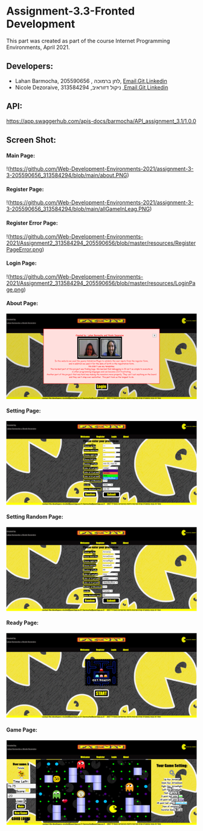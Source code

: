# Assignment-3.3-Fronted Development

This part was created as part of the course Internet Programming Environments, April 2021.

## Developers:
  * Lahan Barmocha, 205590656 , לחן ברמוכה, [Email](barmocha@post.bgu.ac.il),[Git](https://github.com/Barmocha),[Linkedin](https://www.linkedin.com/in/lahan-barmocha-3350ab156/) 
  * Nicole Dezoraive, ניקול דזוראיב, 313584294 ,[Email](nicoled@post.bgu.ac.il),[Git](https://github.com/NicoleDezoraive),[Linkedin](https://www.linkedin.com/in/nicole-dezoraive-124b74168)

## API:
https://app.swaggerhub.com/apis-docs/barmocha/API_assignment_3.1/1.0.0


## Screen Shot:
#### Main Page:
!(https://github.com/Web-Development-Environments-2021/assignment-3-3-205590656_313584294/blob/main/about.PNG)
#### Register Page:
!(https://github.com/Web-Development-Environments-2021/assignment-3-3-205590656_313584294/blob/main/allGameInLeag.PNG)
#### Register Error Page:
!(https://github.com/Web-Development-Environments-2021/Assignment2_313584294_205590656/blob/master/resources/RegisterPageError.png)
#### Login Page:
!(https://github.com/Web-Development-Environments-2021/Assignment2_313584294_205590656/blob/master/resources/LoginPage.png)
#### About Page:
![About](https://github.com/Web-Development-Environments-2021/Assignment2_313584294_205590656/blob/master/resources/AboutPage.png)
#### Setting Page:
![Setting](https://github.com/Web-Development-Environments-2021/Assignment2_313584294_205590656/blob/master/resources/SettingsPage.png)
#### Setting Random Page:
![SettingRandom](https://github.com/Web-Development-Environments-2021/Assignment2_313584294_205590656/blob/master/resources/SettingsPageRandom.png)
#### Ready Page:
![Ready](https://github.com/Web-Development-Environments-2021/Assignment2_313584294_205590656/blob/master/resources/GetReadyPage.png)
#### Game Page:
![Game](https://github.com/Web-Development-Environments-2021/Assignment2_313584294_205590656/blob/master/resources/GamePage.png)

